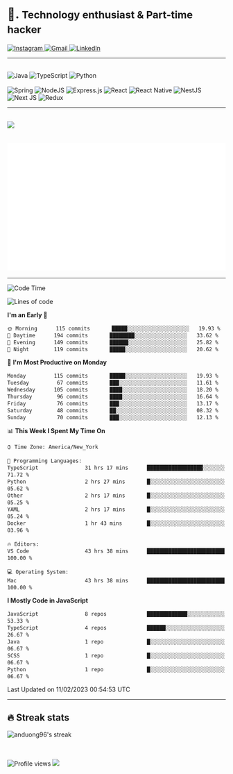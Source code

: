 <div align="left">
  <h1>👋. <small>Technology enthusiast & Part-time hacker</small></h1>

  <a href="https://www.instagram.com/ahdng">
    <img alt="Instagram" src="https://img.shields.io/badge/ahdng-%23E4405F.svg?style=for-the-badge&logo=Instagram&logoColor=white"/>
  </a>
  <a href="mailto:an.duongx@gmail.com">
    <img alt="Gmail" src="https://img.shields.io/badge/Gmail-D14836?style=for-the-badge&logo=gmail&logoColor=white" />
  </a>
  <a href="https://www.linkedin.com/in/ahdng">
    <img alt="LinkedIn" src="https://img.shields.io/badge/linkedin-%230077B5.svg?style=for-the-badge&logo=linkedin&logoColor=white"/>
  </a>

  <br/>
  <hr />
  <br/>

  <img alt="Java" src="https://img.shields.io/badge/java-%23ED8B00.svg?style=for-the-badge&logo=java&logoColor=white"/>
  <img alt="TypeScript" src="https://img.shields.io/badge/typescript-%23007ACC.svg?style=for-the-badge&logo=typescript&logoColor=white"/>
  <img alt="Python" src="https://img.shields.io/badge/python-%2314354C.svg?style=for-the-badge&logo=python&logoColor=white"/>

  <br />
  <br />
  <img alt="Spring" src="https://img.shields.io/badge/spring-%236DB33F.svg?style=for-the-badge&logo=spring&logoColor=white"/>
  <img alt="NodeJS" src="https://img.shields.io/badge/node.js-%2343853D.svg?style=for-the-badge&logo=node-dot-js&logoColor=white"/>
  <img alt="Express.js" src="https://img.shields.io/badge/express.js-%23404d59.svg?style=for-the-badge&logo=express&logoColor=%2361DAFB"/>
  <img alt="React" src="https://img.shields.io/badge/react-%2320232a.svg?style=for-the-badge&logo=react&logoColor=%2361DAFB"/>
  <img alt="React Native" src="https://img.shields.io/badge/react_native-%2320232a.svg?style=for-the-badge&logo=react&logoColor=%2361DAFB"/>
  <img alt="NestJS" src="https://img.shields.io/badge/nestjs-%23E0234E.svg?style=for-the-badge&logo=nestjs&logoColor=white" />
  <img alt="Next JS" src="https://img.shields.io/badge/nextjs-%23000000.svg?style=for-the-badge&logo=next.js&logoColor=white"/>
  <img alt="Redux" src="https://img.shields.io/badge/redux-%23593d88.svg?style=for-the-badge&logo=redux&logoColor=white"/>

  <br/>
  <hr />
  <br/>
  <img src="https://github-profile-trophy.vercel.app/?username=anduong96&theme=onedark" />
  <br/>
  <br/>

  ![Stats Overview](https://raw.githubusercontent.com/anduong96/github-stats-transparent/output/generated/overview.svg)

  <hr />
  
  <!--START_SECTION:waka-->
![Code Time](http://img.shields.io/badge/Code%20Time-3%2C638%20hrs%2025%20mins-blue)

![Lines of code](https://img.shields.io/badge/From%20Hello%20World%20I%27ve%20Written-98%20Thousand%20lines%20of%20code-blue)

**I'm an Early 🐤** 

```text
🌞 Morning      115 commits       █████░░░░░░░░░░░░░░░░░░░░   19.93 % 
🌆 Daytime      194 commits       ████████░░░░░░░░░░░░░░░░░   33.62 % 
🌃 Evening      149 commits       ██████░░░░░░░░░░░░░░░░░░░   25.82 % 
🌙 Night        119 commits       █████░░░░░░░░░░░░░░░░░░░░   20.62 % 

```
📅 **I'm Most Productive on Monday** 

```text
Monday         115 commits       █████░░░░░░░░░░░░░░░░░░░░   19.93 % 
Tuesday         67 commits       ███░░░░░░░░░░░░░░░░░░░░░░   11.61 % 
Wednesday      105 commits       ████░░░░░░░░░░░░░░░░░░░░░   18.20 % 
Thursday        96 commits       ████░░░░░░░░░░░░░░░░░░░░░   16.64 % 
Friday          76 commits       ███░░░░░░░░░░░░░░░░░░░░░░   13.17 % 
Saturday        48 commits       ██░░░░░░░░░░░░░░░░░░░░░░░   08.32 % 
Sunday          70 commits       ███░░░░░░░░░░░░░░░░░░░░░░   12.13 % 

```


📊 **This Week I Spent My Time On** 

```text
⌚︎ Time Zone: America/New_York

💬 Programming Languages: 
TypeScript               31 hrs 17 mins      ██████████████████░░░░░░░   71.72 % 
Python                   2 hrs 27 mins       █░░░░░░░░░░░░░░░░░░░░░░░░   05.62 % 
Other                    2 hrs 17 mins       █░░░░░░░░░░░░░░░░░░░░░░░░   05.25 % 
YAML                     2 hrs 17 mins       █░░░░░░░░░░░░░░░░░░░░░░░░   05.24 % 
Docker                   1 hr 43 mins        █░░░░░░░░░░░░░░░░░░░░░░░░   03.96 % 

🔥 Editors: 
VS Code                  43 hrs 38 mins      █████████████████████████   100.00 % 

💻 Operating System: 
Mac                      43 hrs 38 mins      █████████████████████████   100.00 % 

```

**I Mostly Code in JavaScript** 

```text
JavaScript               8 repos             █████████████░░░░░░░░░░░░   53.33 % 
TypeScript               4 repos             ██████░░░░░░░░░░░░░░░░░░░   26.67 % 
Java                     1 repo              █░░░░░░░░░░░░░░░░░░░░░░░░   06.67 % 
SCSS                     1 repo              █░░░░░░░░░░░░░░░░░░░░░░░░   06.67 % 
Python                   1 repo              █░░░░░░░░░░░░░░░░░░░░░░░░   06.67 % 

```



 Last Updated on 11/02/2023 00:54:53 UTC
<!--END_SECTION:waka-->
  
  <hr />

  <h2>🔥 Streak stats</h2>
  <img alt="anduong96's streak" src="https://github-readme-streak-stats.herokuapp.com/?user=anduong96&theme=monokai-metallian&hide_border=true"/>
</div>
<br/>
<br/>

![Profile views](https://gpvc.arturio.dev/anduong96)
![](https://hit.yhype.me/github/profile?user_id=13195989)
